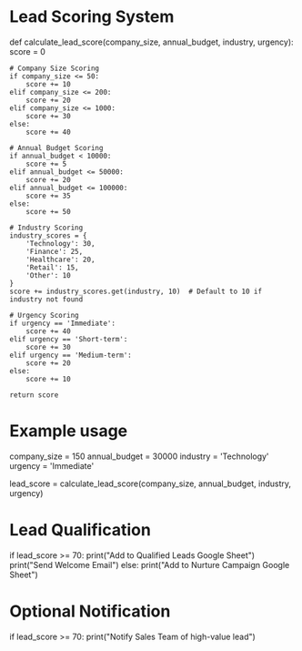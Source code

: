# Lead Scoring System

def calculate_lead_score(company_size, annual_budget, industry, urgency):
    score = 0
    
    # Company Size Scoring
    if company_size <= 50:
        score += 10
    elif company_size <= 200:
        score += 20
    elif company_size <= 1000:
        score += 30
    else:
        score += 40

    # Annual Budget Scoring
    if annual_budget < 10000:
        score += 5
    elif annual_budget <= 50000:
        score += 20
    elif annual_budget <= 100000:
        score += 35
    else:
        score += 50

    # Industry Scoring
    industry_scores = {
        'Technology': 30,
        'Finance': 25,
        'Healthcare': 20,
        'Retail': 15,
        'Other': 10
    }
    score += industry_scores.get(industry, 10)  # Default to 10 if industry not found

    # Urgency Scoring
    if urgency == 'Immediate':
        score += 40
    elif urgency == 'Short-term':
        score += 30
    elif urgency == 'Medium-term':
        score += 20
    else:
        score += 10

    return score

# Example usage
company_size = 150
annual_budget = 30000
industry = 'Technology'
urgency = 'Immediate'

lead_score = calculate_lead_score(company_size, annual_budget, industry, urgency)

# Lead Qualification
if lead_score >= 70:
    print("Add to Qualified Leads Google Sheet")
    print("Send Welcome Email")
else:
    print("Add to Nurture Campaign Google Sheet")

# Optional Notification
if lead_score >= 70:
    print("Notify Sales Team of high-value lead")
